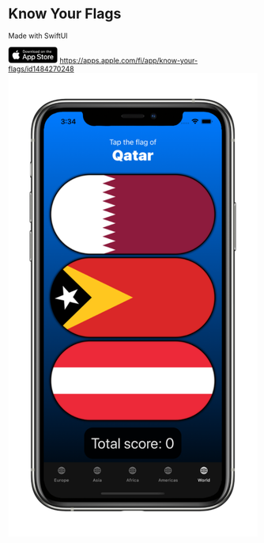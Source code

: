 # Know Your Flags
Made with SwiftUI

<img src="images/appstore.png" width="100"> https://apps.apple.com/fi/app/know-your-flags/id1484270248
<br>
<img src="screenshotborders.png">
